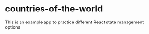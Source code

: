 # countries-of-the-world
This is an example app to practice different React state management options
